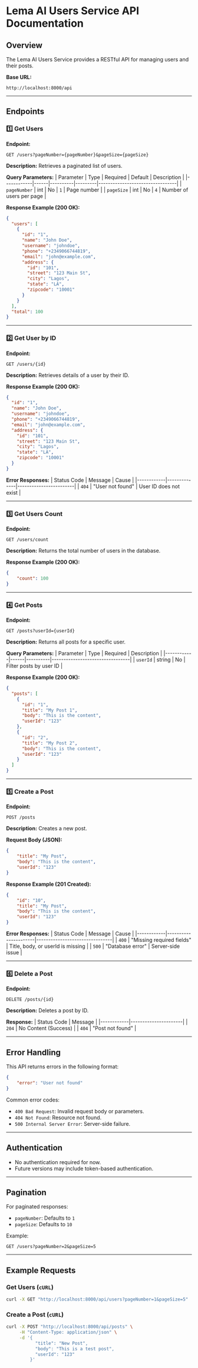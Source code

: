 # Lema AI Users Service API Documentation

## Overview
The Lema AI Users Service provides a RESTful API for managing users and their posts.

**Base URL:**
```
http://localhost:8000/api
```

---

## **Endpoints**

### 1️⃣ Get Users
**Endpoint:**
```
GET /users?pageNumber={pageNumber}&pageSize={pageSize}
```
**Description:** Retrieves a paginated list of users.

**Query Parameters:**
| Parameter   | Type  | Required | Default | Description                     |
|------------|------|----------|---------|---------------------------------|
| `pageNumber` | int  | No       | `1`     | Page number                     |
| `pageSize`   | int  | No       | `4`    | Number of users per page        |

**Response Example (200 OK):**
```json
{
  "users": [
    {
      "id": "1",
      "name": "John Doe",
      "username": "johndoe",
      "phone": "+2349066744819",
      "email": "john@example.com",
      "address": {
        "id": "101",
        "street": "123 Main St",
        "city": "Lagos",
        "state": "LA",
        "zipcode": "10001"
      }
    }
  ],
  "total": 100
}
```

---

### 2️⃣ Get User by ID
**Endpoint:**
```
GET /users/{id}
```
**Description:** Retrieves details of a user by their ID.

**Response Example (200 OK):**
```json
{
  "id": "1",
  "name": "John Doe",
  "username": "johndoe",
  "phone": "+2349066744819",
  "email": "john@example.com",
  "address": {
    "id": "101",
    "street": "123 Main St",
    "city": "Lagos",
    "state": "LA",
    "zipcode": "10001"
  }
}
```

**Error Responses:**
| Status Code | Message       | Cause                  |
|------------|--------------|------------------------|
| `404`       | "User not found" | User ID does not exist |

---

### 3️⃣ Get Users Count
**Endpoint:**
```
GET /users/count
```
**Description:** Returns the total number of users in the database.

**Response Example (200 OK):**
```json
{
    "count": 100
}
```

---

### 4️⃣ Get Posts
**Endpoint:**
```
GET /posts?userId={userId}
```
**Description:** Returns all posts for a specific user.

**Query Parameters:**
| Parameter   | Type  | Required | Description                     |
|------------|------|----------|---------------------------------|
| `userId`   | string | No       | Filter posts by user ID        |

**Response Example (200 OK):**
```json
{
  "posts": [
    {
      "id": "1",
      "title": "My Post 1",
      "body": "This is the content",
      "userId": "123"
    },
    {
      "id": "2",
      "title": "My Post 2",
      "body": "This is the content",
      "userId": "123"
    }
  ]
}
```

---

### 5️⃣ Create a Post
**Endpoint:**
```
POST /posts
```
**Description:** Creates a new post.

**Request Body (JSON):**
```json
{
    "title": "My Post",
    "body": "This is the content",
    "userId": "123"
}
```

**Response Example (201 Created):**
```json
{
    "id": "10",
    "title": "My Post",
    "body": "This is the content",
    "userId": "123"
}
```

**Error Responses:**
| Status Code | Message                | Cause                          |
|------------|----------------------|--------------------------------|
| `400`       | "Missing required fields" | Title, body, or userId is missing |
| `500`       | "Database error"      | Server-side issue |

---

### 6️⃣ Delete a Post
**Endpoint:**
```
DELETE /posts/{id}
```
**Description:** Deletes a post by ID.

**Response:**
| Status Code | Message              |
|------------|----------------------|
| `204`       | No Content (Success) |
| `404`       | "Post not found" |

---

## **Error Handling**
This API returns errors in the following format:
```json
{
    "error": "User not found"
}
```

Common error codes:
- `400 Bad Request`: Invalid request body or parameters.
- `404 Not Found`: Resource not found.
- `500 Internal Server Error`: Server-side failure.

---

## **Authentication**
- No authentication required for now.
- Future versions may include token-based authentication.

---

## **Pagination**
For paginated responses:
- `pageNumber`: Defaults to `1`
- `pageSize`: Defaults to `10`

Example:
```
GET /users?pageNumber=2&pageSize=5
```

---

## **Example Requests**

### Get Users (`cURL`)
```sh
curl -X GET "http://localhost:8000/api/users?pageNumber=1&pageSize=5"
```

### Create a Post (`cURL`)
```sh
curl -X POST "http://localhost:8000/api/posts" \
     -H "Content-Type: application/json" \
     -d '{
           "title": "New Post",
           "body": "This is a test post",
           "userId": "123"
         }'
```
